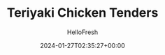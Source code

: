 ---
draft: true # Use this only for setting draft status
hidden: false # Use this to hide unwanted recipes
slug: # <post-title>
title: 'Teriyaki Chicken Tenders'
description: "Soy to the world! The time for a simple chicken stir-fry recipe has come. These tenders are tossed in a thick teriyaki glaze, which coats each piece in a flavorful blend of soy sauce, garlic, ginger, and sesame. Served atop a bed of jasmine rice with green beans to the side, they bring a tour-de-force of Asian-style flavors that both kids and adults will find easy to love."
image: https://img.hellofresh.com/f_auto,fl_lossy,q_auto,w_1200/hellofresh_s3/image/5a664231ad1d6c6f007d0d72-0c9bca71.jpg
date: 2024-01-27T02:35:27+00:00
author: HelloFresh

tags: []
categories: "main course"
cuisines: "Asian"
allergens: ['Soy', 'Wheat']

calories: 640
preptime: ['35 minutes']
cooktime: # 180 = 3 Hours | In minutes
totaltime: PT35M
servings: 2

links:
  - description: "Soy to the world! The time for a simple chicken stir-fry recipe has come. These tenders are tossed in a thick teriyaki glaze, which coats each piece in a flavorful blend of soy sauce, garlic, ginger, and sesame. Served atop a bed of jasmine rice with green beans to the side, they bring a tour-de-force of Asian-style flavors that both kids and adults will find easy to love."
    website: https://www.hellofresh.com/recipes/teriyaki-chicken-tenders-5a664231ad1d6c6f007d0d72
    image: https://img.hellofresh.com/f_auto,fl_lossy,q_auto,w_1200/hellofresh_s3/image/5a664231ad1d6c6f007d0d72-0c9bca71.jpg
 
weight: # 1 | You can add weight to some posts to override the default sorting (date descending)

comments: false # Keep False

ingredients: ['1 thumb Ginger', '4 clove Garlic', '2 unit Scallions', '1 unit Lime', '1.5 cup Jasmine Rice', '12 ounce Green Beans', '2 teaspoon Sesame Oil', '1 tablespoon Sesame Seeds', '24 ounce Chicken Tenders', '6 tablespoon Soy Sauce', '2 tablespoon White Wine Vinegar', '1 teaspoon Cornstarch', '6 teaspoon Vegetable Oil', '¼ cup Sugar', ' Salt', ' Pepper']

instructionTitles: ['Preheat and Prep', 'Cook Rice', 'Roast Green Beans', 'Cook Chicken', 'Make Sauce', 'Finish and Serve']
instructions: ['Wash and dry all produce. Adjust rack to middle position and preheat oven to 425 degrees. Bring 2½ cups water and a large pinch of salt to a boil in a medium pot. Peel ginger and mince until you have 2 TBSP. Mince garlic. Trim, then thinly slice scallions, keeping greens and whites separate. Halve lime; cut one half into wedges.', 'Once water is boiling, add rice to pot. Cover, lower heat, and reduce to a gentle simmer. Cook until tender, 15-20 minutes. Remove from heat and keep covered.', 'Toss green beans with a large drizzle of oil on a baking sheet. Season with salt and pepper. Roast in oven until crisp, 10-12 minutes. After they’ve finished roasting, toss green beans with 2 tsp sesame oil, half the sesame seeds, and a squeeze of lime (we sent more oil than needed).', 'Heat a large drizzle of oil in a large pan over medium-high heat. Pat chicken dry with a paper towel. Add to pan and cook until browned but not cooked through, 2-4 minutes per side. Remove from pan and set aside. TIP: Don’t overcrowd the pan with chicken—you may want to work in batches.', 'Heat a large drizzle of oil in same pan over medium-high heat. Whisk together soy sauce, ¼ cup sugar, 2 TBSP vinegar (we sent more), and cornstarch in a small bowl. Put scallion whites, garlic, and ginger in pan and cook, tossing, until softened, 1-2 minutes. Stir in soy sauce mixture and bring to a simmer. Let thicken slightly, about 2 minutes.', 'Add chicken to pan and toss to coat. Cook until no longer pink in center, 2-3 minutes. Add a squeeze of lime to rice, then fluff with a fork. Divide rice, green beans, and chicken between plates. Drizzle with any sauce in pan. Sprinkle with scallion greens and remaining sesame seeds. Serve with lime wedges.']
---